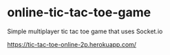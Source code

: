 # online-tic-tac-toe-game

Simple multiplayer tic tac toe game that uses Socket.io

https://tic-tac-toe-online-2p.herokuapp.com/
